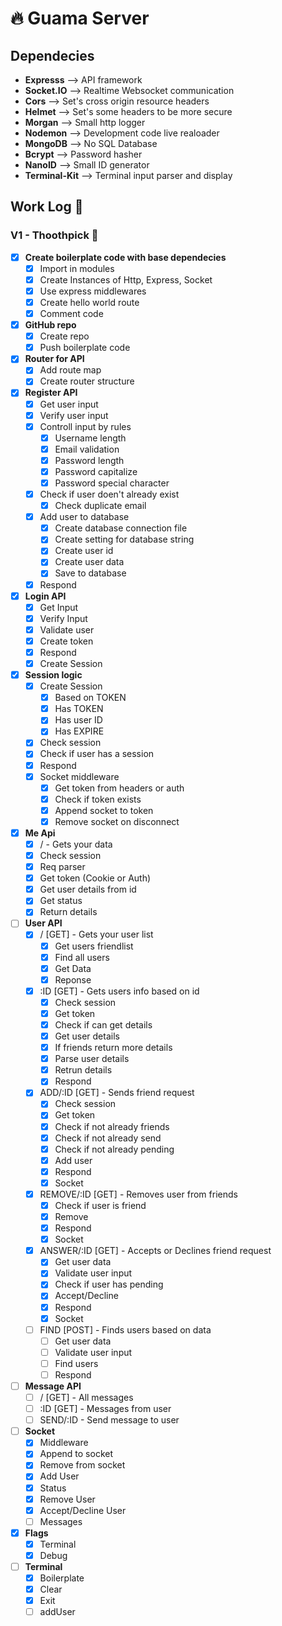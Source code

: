 # 🔥️ Guama Server
## Dependecies
- **Expresss** --> API framework
- **Socket.IO** --> Realtime Websocket communication
- **Cors** --> Set's cross origin resource headers
- **Helmet** --> Set's some headers to be more secure
- **Morgan** --> Small http logger
- **Nodemon** --> Development code live realoader
- **MongoDB** --> No SQL Database
- **Bcrypt** --> Password hasher
- **NanoID** --> Small ID generator
- **Terminal-Kit** --> Terminal input parser and display

## Work Log 📔️
### V1 - Thoothpick 🥢
- [x] **Create boilerplate code with base dependecies**
	* [x] Import in modules
	* [x] Create Instances of Http, Express, Socket
	* [x] Use express middlewares
	* [x] Create hello world route
	* [x] Comment code
- [x] **GitHub repo**
	* [x] Create repo
	* [x] Push boilerplate code
- [x] **Router for API** 
	* [x] Add route map
	* [x] Create router structure
- [x] **Register API**
  * [x] Get user input
  * [x] Verify user input
  * [x] Controll input by rules
  	- [x] Username length
  	- [x] Email validation
  	- [x] Password length
  	- [x] Password capitalize
  	- [x] Password special character
  * [x] Check if user doen't already exist
  	- [x] Check duplicate email
  * [x] Add user to database
  	- [x] Create database connection file
  	- [x] Create setting for database string
  	- [x] Create user id
  	- [x] Create user data
  	- [x] Save to database
  * [x] Respond
- [x] **Login API**
  * [x] Get Input
  * [x] Verify Input
  * [x] Validate user
  * [x] Create token
  * [x] Respond
  * [x] Create Session
- [x] **Session logic**
	* [x] Create Session
		- [x] Based on TOKEN
		- [x] Has TOKEN
		- [x] Has user ID
		- [x] Has EXPIRE
	* [x] Check session
    - [x] Check if user has a session
    - [x] Respond
  * [x] Socket middleware
  	- [x] Get token from headers or auth
  	- [x] Check if token exists
  	- [x] Append socket to token
  	- [x] Remove socket on disconnect
- [x] **Me Api**
	* [x] / - Gets your data 
    - [x] Check session
    - [x] Req parser
    - [x] Get token (Cookie or Auth)
    - [x] Get user details from id
    - [x] Get status
    - [x] Return details
- [ ] **User API**
	* [x] / [GET] - Gets your user list
		- [x] Get users friendlist
		- [x] Find all users
		- [x] Get Data
		- [x] Reponse
  * [x] :ID [GET] - Gets users info based on id
  	- [x] Check session
  	- [x] Get token
  	- [x] Check if can get details
    - [x] Get user details
  	- [x] If friends return more details
    - [x] Parse user details
  	- [x] Retrun details
  	- [x] Respond
  * [x] ADD/:ID [GET] - Sends friend request
    - [x] Check session
  	- [x] Get token
  	- [x] Check if not already friends
  	- [x] Check if not already send
  	- [x] Check if not already pending
    - [x] Add user
  	- [x] Respond
  	- [x] Socket
  * [x] REMOVE/:ID [GET] - Removes user from friends
  	- [x] Check if user is friend
  	- [x] Remove
  	- [x] Respond
  	- [x] Socket
  * [x] ANSWER/:ID [GET] - Accepts or Declines friend request
   	- [x] Get user data
  	- [x] Validate user input
  	- [x] Check if user has pending
  	- [x] Accept/Decline
  	- [x] Respond
  	- [x] Socket
  * [ ] FIND [POST] - Finds users based on data
    - [ ] Get user data
  	- [ ] Validate user input
  	- [ ] Find users
  	- [ ] Respond
- [ ] **Message API**
	* [ ] / [GET] - All messages
	* [ ] :ID [GET] - Messages from user
	* [ ] SEND/:ID - Send message to user
- [ ] **Socket**
  * [x] Middleware
  * [x] Append to socket
  * [x] Remove from socket
  * [x] Add User
  * [x] Status
  * [x] Remove User
  * [x] Accept/Decline User
  * [ ] Messages
- [x] **Flags**
	* [x] Terminal
	* [x] Debug
- [ ] **Terminal**
	* [x] Boilerplate
	* [x] Clear
	* [x] Exit 
	* [ ] addUser
